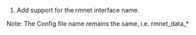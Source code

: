 1. Add support for the rmnet interface name.

Note: The Config file name remains the same, i.e. rmnet_data_*
